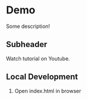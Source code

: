 # Demo

Some description!

## Subheader

Watch tutorial on Youtube.

## Local Development

1. Open index.html in browser